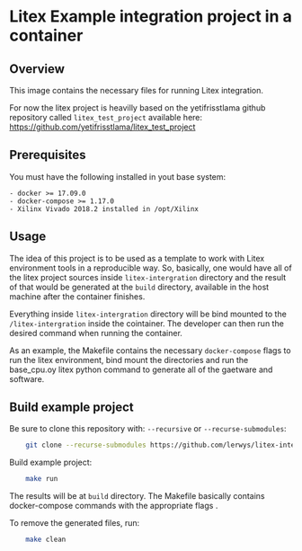 Litex Example integration project in a container
===============================

Overview
--------

This image contains the necessary files for running
Litex integration.

For now the litex project is heavilly based on the yetifrisstlama
github repository called `litex_test_project` available here:
https://github.com/yetifrisstlama/litex_test_project

## Prerequisites

You must have the following installed in yout base system:

    - docker >= 17.09.0
    - docker-compose >= 1.17.0
    - Xilinx Vivado 2018.2 installed in /opt/Xilinx

## Usage

The idea of this project is to be used as a template to work with
Litex environment tools in a reproducible way. So, basically,
one would have all of the litex project sources inside `litex-intergration`
directory and the result of that would be generated at the `build`
directory, available in the host machine after the container finishes.

Everything inside `litex-intergration` directory will be bind mounted
to the `/litex-intergration` inside the cointainer. The developer can
then run the desired command when running the container.

As an example, the Makefile contains the necessary `docker-compose`
flags to run the litex environment, bind mount the directories
and run the base_cpu.oy litex python command to generate all of the
gaetware and software.

## Build example project

Be sure to clone this repository with: `--recursive` or `--recurse-submodules`:

```bash
    git clone --recurse-submodules https://github.com/lerwys/litex-intergration
```

Build example project:

```bash
    make run
```

The results will be at `build` directory. The Makefile basically contains
docker-compose commands with the appropriate flags .

To remove the generated files, run:

```bash
    make clean
```
